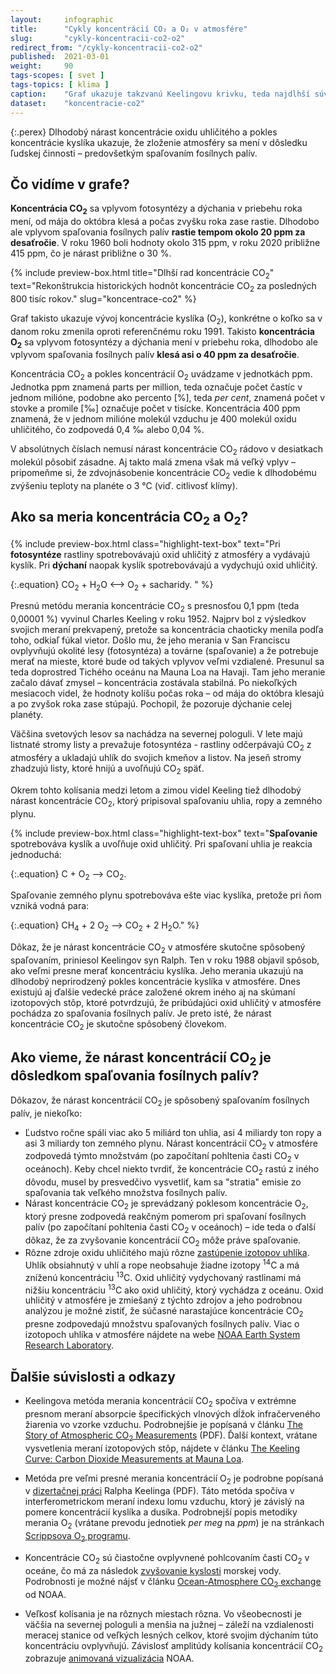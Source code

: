 ```yaml
---
layout:     infographic
title:      "Cykly koncentrácií CO₂ a O₂ v atmosfére"
slug:       "cykly-koncentracii-co2-o2"
redirect_from: "/cykly-koncentracii-co2-o2"
published:  2021-03-01
weight:     90
tags-scopes: [ svet ]
tags-topics: [ klima ]
caption:    "Graf ukazuje takzvanú Keelingovu krivku, teda najdlhší súvislý záznam vývoja koncentrácií CO<sub>2</sub> v atmosfére."
dataset:    "koncentracie-co2"
---
```


{:.perex}
Dlhodobý nárast koncentrácie oxidu uhličitého a pokles koncentrácie kyslíka ukazuje, že zloženie atmosféry sa mení v dôsledku ľudskej činnosti –⁠ predovšetkým spaľovaním fosílnych palív.

## Čo vidíme v grafe?

**Koncentrácia CO<sub>2</sub>** sa vplyvom fotosyntézy a dýchania v priebehu roka mení, od mája do októbra klesá a počas zvyšku roka zase rastie. Dlhodobo ale vplyvom spaľovania fosílnych palív **rastie tempom okolo 20 ppm za desaťročie**. V roku 1960 boli hodnoty okolo 315 ppm, v roku 2020 približne 415 ppm, čo je nárast približne o 30 %.

{% include preview-box.html
    title="Dlhší rad koncentrácie CO<sub>2</sub>"
    text="Rekonštrukcia historických hodnôt koncentrácie CO<sub>2</sub> za posledných 800 tisíc rokov."
    slug="koncentrace-co2"
%}

Graf takisto ukazuje vývoj koncentrácie kyslíka (O<sub>2</sub>), konkrétne o koľko sa v danom roku zmenila oproti referenčnému roku 1991. Takisto **koncentrácia O<sub>2</sub>** sa vplyvom fotosyntézy a dýchania mení v priebehu roka, dlhodobo ale vplyvom spaľovania fosílnych palív **klesá asi o 40 ppm za desaťročie**.

Koncentrácia CO<sub>2</sub> a pokles koncentrácií O<sub>2</sub> uvádzame v jednotkách <glossary id="ppm">ppm</glossary>. Jednotka ppm znamená parts per million, teda označuje počet častíc v jednom milióne, podobne ako percento \[%], teda *per cent*, znamená počet v stovke a promile \[‰] označuje počet v tisícke. Koncentrácia 400 ppm znamená, že v jednom milióne molekúl vzduchu je 400 molekúl oxidu uhličitého, čo zodpovedá 0,4 ‰ alebo 0,04 %.

V absolútnych číslach nemusí nárast koncentrácie CO<sub>2</sub> rádovo v desiatkach molekúl pôsobiť zásadne. Aj takto malá zmena však má veľký vplyv –⁠ pripomeňme si, že zdvojnásobenie koncentrácie CO<sub>2</sub> vedie k dlhodobému zvýšeniu teploty na planéte o 3 °C (viď. <glossary id="citlivost">citlivosť klímy</glossary>).

## Ako sa meria koncentrácia CO<sub>2</sub> a O<sub>2</sub>?

{% include preview-box.html
    class="highlight-text-box"
    text="Pri **fotosyntéze** rastliny spotrebovávajú oxid uhličitý z atmosféry a vydávajú kyslík. Pri **dýchaní** naopak kyslík spotrebovávajú a vydychujú oxid uhličitý.

{:.equation}
CO<sub>2</sub> + H<sub>2</sub>O ⟷ O<sub>2</sub> + sacharidy.
"
%}

Presnú metódu merania koncentrácie CO<sub>2</sub> s presnosťou 0,1 ppm (teda 0,00001 %) vyvinul Charles Keeling v roku 1952. Najprv bol z výsledkov svojich meraní prekvapený, pretože sa koncentrácia chaoticky menila podľa toho, odkiaľ fúkal vietor. Došlo mu, že jeho merania v San Franciscu ovplyvňujú okolité lesy (fotosyntéza) a továrne (spaľovanie) a že potrebuje merať na mieste, ktoré bude od takých vplyvov veľmi vzdialené. Presunul sa teda doprostred Tichého oceánu na Mauna Loa na Havaji. Tam jeho meranie začalo dávať zmysel – koncentrácia zostávala stabilná. Po niekoľkých mesiacoch videl, že hodnoty kolíšu počas roka – od mája do októbra klesajú a po zvyšok roka zase stúpajú. Pochopil, že pozoruje dýchanie celej planéty.

Väčšina svetových lesov sa nachádza na severnej pologuli. V lete majú listnaté stromy listy a prevažuje fotosyntéza - rastliny odčerpávajú CO<sub>2</sub> z atmosféry a ukladajú uhlík do svojich kmeňov a listov. Na jeseň stromy zhadzujú listy, ktoré hnijú a uvoľňujú CO<sub>2</sub> späť.

Okrem tohto kolísania medzi letom a zimou videl Keeling tiež dlhodobý nárast koncentrácie CO<sub>2</sub>, ktorý pripisoval spaľovaniu uhlia, ropy a zemného plynu.

{% include preview-box.html
    class="highlight-text-box"
    text="**Spaľovanie** spotrebováva kyslík a uvoľňuje oxid uhličitý. Pri spaľovaní uhlia je reakcia jednoduchá:

{:.equation}
C + O<sub>2</sub> ⟶ CO<sub>2</sub>.

Spaľovanie zemného plynu spotrebováva ešte viac kyslíka, pretože pri ňom vzniká vodná para:

{:.equation}
CH<sub>4</sub> + 2 O<sub>2</sub> ⟶ CO<sub>2</sub> + 2 H<sub>2</sub>O."
%}

Dôkaz, že je nárast koncentrácie CO<sub>2</sub> v atmosfére skutočne spôsobený spaľovaním, priniesol Keelingov syn Ralph. Ten v roku 1988 objavil spôsob, ako veľmi presne merať koncentráciu kyslíka. Jeho merania ukazujú na dlhodobý neprirodzený pokles koncentrácie kyslíka v atmosfére. Dnes existujú aj ďalšie vedecké práce založené okrem iného aj na skúmaní izotopových stôp, ktoré potvrdzujú, že pribúdajúci oxid uhličitý v atmosfére pochádza zo spaľovania fosílnych palív. Je preto isté, že nárast koncentrácie CO<sub>2</sub> je skutočne spôsobený človekom.

## Ako vieme, že nárast koncentrácií CO<sub>2</sub> je dôsledkom spaľovania fosílnych palív?

Dôkazov, že nárast koncentrácií CO<sub>2</sub> je spôsobený spaľovaním fosílnych palív, je niekoľko:

* Ľudstvo ročne spáli viac ako 5 miliárd ton uhlia, asi 4 miliardy ton ropy a asi 3 miliardy ton zemného plynu. Nárast koncentrácií CO<sub>2</sub> v atmosfére zodpovedá týmto množstvám (po započítaní pohltenia časti CO<sub>2</sub> v oceánoch). Keby chcel niekto tvrdiť, že koncentrácie CO<sub>2</sub> rastú z iného dôvodu, musel by presvedčivo vysvetliť, kam sa "stratia" emisie zo spaľovania tak veľkého množstva fosílnych palív.
* Nárast koncentrácie CO<sub>2</sub> je sprevádzaný poklesom koncentrácie O<sub>2</sub>, ktorý presne zodpovedá reakčným pomerom pri spaľovaní fosílnych palív (po započítaní pohltenia časti CO<sub>2</sub> v oceánoch) – ide teda o ďalší dôkaz, že za zvyšovanie koncentrácií CO<sub>2</sub> môže práve spaľovanie.
* Rôzne zdroje oxidu uhličitého majú rôzne [zastúpenie izotopov uhlíka](https://cs.wikipedia.org/wiki/Izotopy_uhl%C3%ADku). Uhlík obsiahnutý v uhlí a rope neobsahuje žiadne izotopy <sup>14</sup>C a má zníženú koncentráciu <sup>13</sup>C. Oxid uhličitý vydychovaný rastlinami má nižšiu koncentráciu <sup>13</sup>C ako oxid uhličitý, ktorý vychádza z oceánu. Oxid uhličitý v atmosfére je zmiešaný z týchto zdrojov a jeho podrobnou analýzou je možné zistiť, že súčasné narastajúce koncentrácie CO<sub>2</sub> presne zodpovedajú množstvu spaľovaných fosílnych palív. Viac o izotopoch uhlíka v atmosfére nájdete na webe [NOAA Earth System Research Laboratory](https://www.esrl.noaa.gov/gmd/outreach/isotopes/mixing.html).

## Ďalšie súvislosti a odkazy

* Keelingova metóda merania koncentrácií CO<sub>2</sub> spočíva v extrémne presnom meraní absorpcie špecifických vlnových dĺžok infračerveného žiarenia vo vzorke vzduchu. Podrobnejšie je popísaná v článku [The Story of Atmospheric CO<sub>2</sub> Measurements](https://pubs.acs.org/doi/pdf/10.1021/ac1001492) (PDF). Ďalší kontext, vrátane vysvetlenia meraní izotopových stôp, nájdete v článku [The Keeling Curve: Carbon Dioxide Measurements at Mauna Loa](https://www.acs.org/content/acs/en/education/whatischemistry/landmarks/keeling-curve.html).

* Metóda pre veľmi presné merania koncentrácií O<sub>2</sub> je podrobne popísaná v [dizertačnej práci](http://bluemoon.ucsd.edu/publications/ralph/34_PhDthesis.pdf) Ralpha Keelinga (PDF). Táto metóda spočíva v interferometrickom meraní indexu lomu vzduchu, ktorý je závislý na pomere koncentrácií kyslíka a dusíka. Podrobnejší popis metodiky merania O<sub>2</sub> (vrátane prevodu jednotiek *per meg* na *ppm*) je na stránkach [Scrippsova O<sub>2</sub> programu](https://scrippso2.ucsd.edu/faq.html).

* Koncentrácie CO<sub>2</sub> sú čiastočne ovplyvnené pohlcovaním časti CO<sub>2</sub> v oceáne, čo má za následok [zvyšovanie kyslosti](https://en.wikipedia.org/wiki/Ocean_acidification) morskej vody. Podrobnosti je možné nájsť v článku [Ocean-Atmosphere CO<sub>2</sub> exchange](https://sos.noaa.gov/datasets/ocean-atmosphere-co2-exchange/) od NOAA.

* Veľkosť kolísania je na rôznych miestach rôzna. Vo všeobecnosti je väčšia na severnej pologuli a menšia na južnej – záleží na vzdialenosti meracej stanice od veľkých lesných celkov, ktoré svojim dýchaním túto koncentráciu ovplyvňujú. Závislosť amplitúdy kolísania koncentrácií CO<sub>2</sub> zobrazuje [animovaná vizualizácia](https://www.esrl.noaa.gov/gmd/ccgg/trends/history.html) NOAA.
